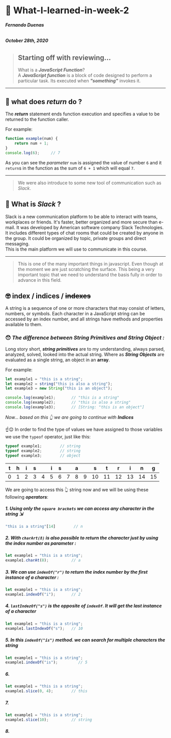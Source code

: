 # **🤫  What-I-learned-in-week-2**<br>
###### ***Fernando Duenas***
###### ***October 28th, 2020***
<!-- return, indices, Comparison Operators && if... else (statements), fizzBuzz, codewars-->
> ## **Starting off with reviewing...**<br>
> What is a ***JavaScript Function***?<br>
> A ***JavaScript function*** is a block of code designed to perform a particular task.
> Its executed when ***"something"*** invokes it.<br>

---

## **🤔 what does *return* do ?**<br>
The ***return*** statement ends function execution and specifies a value to be returned to the function caller.<br>

For example:
```javascript
function example(num) { 
    return num + 1;
}
console.log(6);     // 7
```
As you can see the *parameter* `num` is assigned the value of number `6` and it `return`s in the function as the sum of `6 + 1` which will equal `7`.<br>

---

> We were also introduce to some new tool of communication such as *Slack*.<br>

## **🤔 What is *Slack* ?**<br>
Slack is a new communication platform to be able to interact with teams, workplaces or friends. It's faster, better organized and more secure than e-mail. It was developed by American software company Slack Technologies. It includes different types of chat rooms that could be created by anyone in the group. It could be organized by topic, private groups and direct messaging.<br>
This is the main platform we will use to communicate in this course.<br>
 
 ---

> This is one of the many important things in javascript. Even though at the moment we are just scratching the surface. This being a very important topic that we need to understand the basis fully in order to advance in this field.<br>

## **🤓 index / indices / ~~indexes~~**<br>
 A string is a sequence of one or more characters that may consist of letters, numbers, or symbols.
 Each character in a JavaScript string can be accessed by an index number, and all strings have methods and properties available to them.<br>
 
 ### 😯 ***The difference between *String Primitives* and *String Object* :***<br>
Long story short, ***string primitives*** are to my understanding, always parsed, analyzed, solved, looked into the actual string. Where as ***String Objects*** are evaluated as a single string, an object in an **array**.<br>

For example:<br>

```javascript
let example1 = "this is a string";
let example2 = string("this is also a string");
let example3 = new String("this is an object");

console.log(example1);       // "this is a string"
console.log(example2);       // "this is also a string"
console.log(example3);       // [String: "this is an object"]
```

*Now... based on this 👆 we are going to continue with **Indices***

☝️😌 In order to find the type of values we have assigned to those variables we use the `typeof` operator, just like this:

```javascript
typeof example1;        // string
typeof example2;        // string
typeof example3;        // object
```

|  t  |  h  |  i  |  s  |     |  i  |  s  |     |  a  |     |  s  |  t  |  r  |  i  |  n  |  g  |
| --- | --- | --- | --- | --- | --- | --- | --- | --- | --- | --- | --- | --- | --- | --- | --- |
|  0  |  1  |  2  |  3  |  4  |  5  |  6  |  7  |  8  |  9  |  10 |  11 |  12 |  13 |  14 |  15 |   

We are going to access this 👆 string now and we will be using these following ***operators***:<br>
##### 1. Using only the `square brackets` we can ***access any character in the string*** ⇲<br>
```javascript 
"this is a string"[14]        // n
```
##### 2. With `charArt(8)` is also possible to return the character just by using the ***index number as parameter*** :<br>
```javascript 
let example1 = "this is a string";
example1.charAt(8);          // a
```
##### 3. We can use `indexOf("r")` to return the index number by the ***first instance of a character*** :<br>
```javascript 
let example1 = "this is a string";
example1.indexOf("i");       // 2
```
##### 4. `lastIndezOf("s")` is the opposite of `indexOf`. It will get the ***last instance of a character***
```javascript 
let example1 = "this is a string";
example1.lastIndexOf("s");   // 10
```
##### 5. In this `indexOf("is")` method. we can search for multiple characters the string
```javascript 
let example1 = "this is a string";
example1.indexOf("is");         // 5
```
##### 6. 
```javascript 
let example1 = "this is a string";
example1.slice(0, 4);        // this
```
##### 7. 
```javascript 
let example1 = "this is a string";
example1.slice(10);          // string
```
##### 8. 




